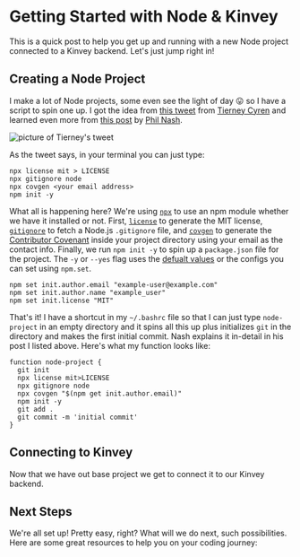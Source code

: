 # Getting Started with Node & Kinvey
This is a quick post to help you get up and running with a new Node project connected to a Kinvey backend. Let's just jump right in!

## Creating a Node Project
I make a lot of Node projects, some even see the light of day 😛 so I have a script to spin one up. I got the idea from [this tweet](https://twitter.com/bitandbang/status/1082331715471925250) from [Tierney Cyren](https://twitter.com/bitandbang/) and learned even more from [this post](https://philna.sh/blog/2019/01/10/how-to-start-a-node-js-project/) by [Phil Nash](https://twitter.com/philnash).

![picture of Tierney's tweet](https://bit.ly/2OPHMjC)

As the tweet says, in your terminal you can just type:

```
npx license mit > LICENSE
npx gitignore node
npx covgen <your email address>
npm init -y
```

What all is happening here? We're using [`npx`](https://medium.com/@maybekatz/introducing-npx-an-npm-package-runner-55f7d4bd282b) to use an npm module whether we have it installed or not. First, [`license`](https://www.npmjs.com/package/license) to generate the MIT license, [`gitignore`](https://www.npmjs.com/search?q=gitignore) to fetch a Node.js `.gitignore` file, and [`covgen`](https://www.npmjs.com/package/covgen) to generate the [Contributor Covenant](https://www.contributor-covenant.org/) inside your project directory using your email as the contact info. Finally, we run `npm init -y` to spin up a `package.json` file for the project. The `-y` or `--yes` flag uses the [defualt values](https://docs.npmjs.com/creating-a-package-json-file#default-values-extracted-from-the-current-directory) or the configs you can set using `npm.set`.

```
npm set init.author.email "example-user@example.com"
npm set init.author.name "example_user"
npm set init.license "MIT"
```

That's it! I have a shortcut in my `~/.bashrc` file so that I can just type `node-project` in an empty directory and it spins all this up plus initializes `git` in the directory and makes the first initial commit. Nash explains it in-detail in his post I listed above. Here's what my function looks like:

```
function node-project {
  git init
  npx license mit>LICENSE
  npx gitignore node
  npx covgen "$(npm get init.author.email)"
  npm init -y
  git add .
  git commit -m 'initial commit'
}
```

## Connecting to Kinvey
Now that we have out base project we get to connect it to our Kinvey backend.

## Next Steps
We're all set up! Pretty easy, right? What will we do next, such possibilities. Here are some great resources to help you on your coding journey:

